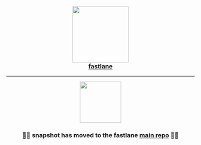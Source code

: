 
<h3 align="center">
  <a href="https://github.com/fastlane/fastlane">
    <img src="https://raw.githubusercontent.com/fastlane/fastlane/master/fastlane/assets/fastlane.png" width="150" />
    <br />
    fastlane
  </a>
</h3>

------

<p align="center">
  <a href="https://github.com/fastlane/fastlane/tree/master/snapshot">
    <img src="https://raw.githubusercontent.com/fastlane/fastlane/master/snapshot/assets/snapshot.png" height="110">
  </a>
</p>

<h3 align="center">💎🚀 <b>snapshot</b> has moved to the <b>fastlane</b> <a href='https://github.com/fastlane/fastlane/tree/master/snapshot'>main repo</a> 🚀💎</h2>
